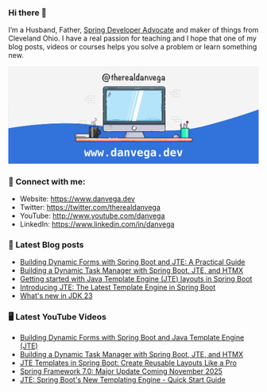 ### Hi there 👋

I’m a Husband, Father, [Spring Developer Advocate](https://tanzu.vmware.com/developer/advocates/) and maker of things from Cleveland Ohio. I have a real passion for teaching and I hope that one of my blog posts, videos or courses helps you solve a problem or learn something new.

![Profile Header](./github_profile_header.png)

### 🤝 Connect with me:

- Website: https://www.danvega.dev
- Twitter: https://twitter.com/therealdanvega
- YouTube: http://www.youtube.com/danvega
- LinkedIn: https://www.linkedin.com/in/danvega

### 📝 Latest Blog posts

<!-- BLOG-POST-LIST:START -->
- [Building Dynamic Forms with Spring Boot and JTE: A Practical Guide](/blog/2024/10/07/jte-forms)
- [Building a Dynamic Task Manager with Spring Boot, JTE, and HTMX](/blog/2024/10/06/spring-boot-jte-htmx)
- [Getting started with Java Template Engine &lpar;JTE&rpar; layouts in Spring Boot](/blog/2024/10/03/jte-layouts)
- [Introducing JTE: The Latest Template Engine in Spring Boot](/blog/2024/10/01/hello-jte)
- [What&#39;s new in JDK 23](/blog/2024/09/12/jdk-23-first-look)
<!-- BLOG-POST-LIST:END -->

### 🖥 Latest YouTube Videos

<!-- YOUTUBE:START -->
- [Building Dynamic Forms with Spring Boot and Java Template Engine &lpar;JTE&rpar;](https://www.youtube.com/watch?v=ifnv4kGtZgo)
- [Building a Dynamic Task Manager with Spring Boot, JTE, and HTMX](https://www.youtube.com/watch?v=kFksiDRZ824)
- [JTE Templates in Spring Boot: Create Reusable Layouts Like a Pro](https://www.youtube.com/watch?v=dWe-C3-YQEg)
- [Spring Framework 7.0: Major Update Coming November 2025](https://www.youtube.com/watch?v=SYq4x8rHJQw)
- [JTE: Spring Boot&#39;s New Templating Engine - Quick Start Guide](https://www.youtube.com/watch?v=KoWgHSWA1cc)
<!-- YOUTUBE:END -->
